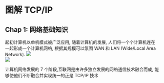 # 图解 TCP/IP
## Chap 1: 网络基础知识

起初计算机以单机模式被广泛应用, 随着计算机的发展, 人们将一个个计算机连在一起形成一个计算机网络, 根据其规模可以氛围 WAN 和 LAN (Wide/Local Area Network).
![](https://gitee.com/Haitau1996/picture-hosting/raw/master/img/20210416110228.png)<br>
![](https://gitee.com/Haitau1996/picture-hosting/raw/master/img/20210416110314.png)<br>

计算机网络发展的 7 个阶段,互联网是由许多独立发展的网络通信技术融合而成, 能够使他们不断融合并实现统一的正是 TCP/IP 技术
